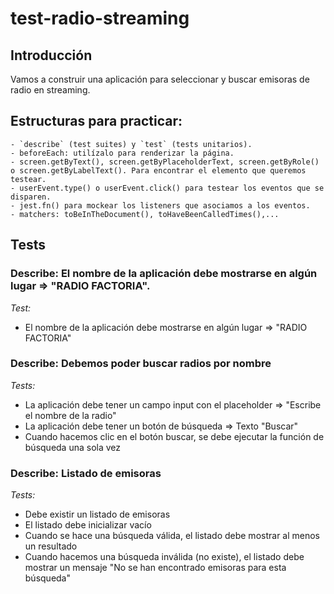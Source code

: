 # test-radio-streaming

## Introducción

Vamos a construir una aplicación para seleccionar y buscar emisoras de radio en streaming.

## Estructuras para practicar:
    - `describe` (test suites) y `test` (tests unitarios).
    - beforeEach: utilízalo para renderizar la página.
    - screen.getByText(), screen.getByPlaceholderText, screen.getByRole() o screen.getByLabelText(). Para encontrar el elemento que queremos testear.
    - userEvent.type() o userEvent.click() para testear los eventos que se disparen.
    - jest.fn() para mockear los listeners que asociamos a los eventos.
    - matchers: toBeInTheDocument(), toHaveBeenCalledTimes(),...

## Tests

### Describe: El nombre de la aplicación debe mostrarse en algún lugar => "RADIO FACTORIA".
   _Test:_<br>
   - El nombre de la aplicación debe mostrarse en algún lugar => "RADIO FACTORIA" <br>

### Describe: Debemos poder buscar radios por nombre
   _Tests:_<br>
   - La aplicación debe tener un campo input con el placeholder => "Escribe el nombre de la radio"
   - La aplicación debe tener un botón de búsqueda => Texto "Buscar"
   - Cuando hacemos clic en el botón buscar, se debe ejecutar la función de búsqueda una sola vez

### Describe: Listado de emisoras
   _Tests:_
   - Debe existir un listado de emisoras
   - El listado debe inicializar vacío
   - Cuando se hace una búsqueda válida, el listado debe mostrar al menos un resultado
   - Cuando hacemos una búsqueda inválida (no existe), el listado debe mostrar un mensaje "No se han encontrado emisoras para esta búsqueda"

